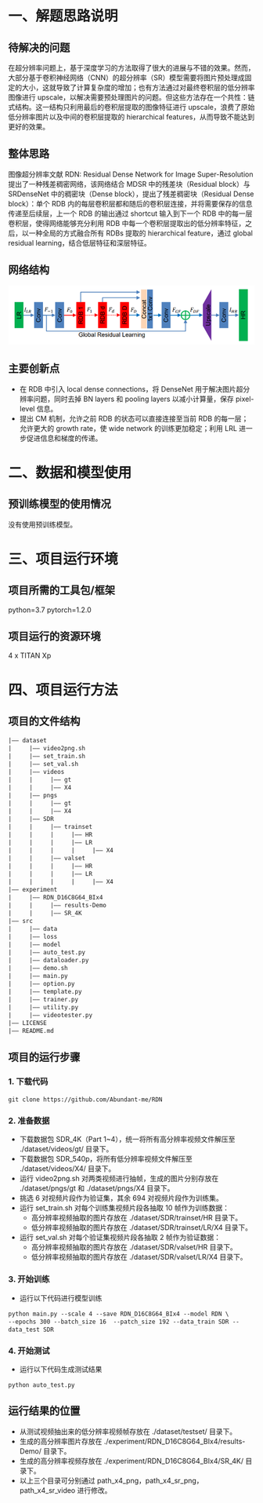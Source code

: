 # 一、解题思路说明

## 待解决的问题
在超分辨率问题上，基于深度学习的方法取得了很大的进展与不错的效果。然而，大部分基于卷积神经网络（CNN）的超分辨率（SR）模型需要将图片预处理成固定的大小，这就导致了计算复杂度的增加；也有方法通过对最终卷积层的低分辨率图像进行 upscale，以解决需要预处理图片的问题。但这些方法存在一个共性：链式结构。这一结构只利用最后的卷积层提取的图像特征进行 upscale，浪费了原始低分辨率图片以及中间的卷积层提取的 hierarchical features，从而导致不能达到更好的效果。

## 整体思路
图像超分辨率文献 RDN: Residual Dense Network for Image Super-Resolution 提出了一种残差稠密网络，该网络结合 MDSR 中的残差块（Residual block）与 SRDenseNet 中的稠密块（Dense block），提出了残差稠密块（Residual Dense block）：单个 RDB 内的每层卷积层都和随后的卷积层连接，并将需要保存的信息传递至后续层，上一个 RDB 的输出通过 shortcut 输入到下一个 RDB 中的每一层卷积层，使得网络能够充分利用 RDB 中每一个卷积层提取出的低分辨率特征，之后，以一种全局的方式融合所有 RDBs 提取的 hierarchical feature，通过 global residual learning，结合低层特征和深层特征。

## 网络结构

![Alt text](asserts/gobel.png)

## 主要创新点
* 在 RDB 中引入 local dense connections，将 DenseNet 用于解决图片超分辨率问题，同时去掉 BN layers 和 pooling layers 以减小计算量，保存 pixel-level 信息。
* 提出 CM 机制，允许之前 RDB 的状态可以直接连接至当前 RDB 的每一层；允许更大的 growth rate，使 wide network 的训练更加稳定；利用 LRL 进一步促进信息和梯度的传递。


# 二、数据和模型使用

## 预训练模型的使用情况

没有使用预训练模型。


# 三、项目运行环境

## 项目所需的工具包/框架

python=3.7
pytorch=1.2.0

## 项目运行的资源环境

4 x TITAN Xp


# 四、项目运行方法

## 项目的文件结构
```
|—— dataset  
|     |—— video2png.sh  
|     |—— set_train.sh  
|     |—— set_val.sh  
|     |—— videos  
|     |     |—— gt  
|     |     |—— X4  
|     |—— pngs  
|     |     |—— gt  
|     |     |—— X4  
|     |—— SDR  
|     |     |—— trainset  
|     |     |     |—— HR  
|     |     |     |—— LR  
|     |     |     |     |—— X4  
|     |     |—— valset  
|     |     |     |—— HR  
|     |     |     |—— LR  
|     |     |     |     |—— X4  
|—— experiment  
|     |—— RDN_D16C8G64_BIx4  
|     |     |—— results-Demo  
|     |     |—— SR_4K  
|—— src  
|     |—— data    
|     |—— loss   
|     |—— model   
|     |—— auto_test.py   
|     |—— dataloader.py   
|     |—— demo.sh   
|     |—— main.py   
|     |—— option.py   
|     |—— template.py   
|     |—— trainer.py   
|     |—— utility.py   
|     |—— videotester.py   
|—— LICENSE  
|—— README.md
```

## 项目的运行步骤

### 1. 下载代码
`git clone https://github.com/Abundant-me/RDN`

### 2. 准备数据
* 下载数据包 SDR_4K（Part 1~4），统一将所有高分辨率视频文件解压至 ./dataset/videos/gt/ 目录下。
* 下载数据包 SDR_540p，将所有低分辨率视频文件解压至 ./dataset/videos/X4/ 目录下。
* 运行 video2png.sh 对两类视频进行抽帧，生成的图片分别存放在 ./dataset/pngs/gt 和 ./dataset/pngs/X4 目录下。
* 挑选 6 对视频片段作为验证集，其余 694 对视频片段作为训练集。
* 运行 set_train.sh 对每个训练集视频片段各抽取 10 帧作为训练数据：
    * 高分辨率视频抽取的图片存放在 ./dataset/SDR/trainset/HR 目录下。
    * 低分辨率视频抽取的图片存放在 ./dataset/SDR/trainset/LR/X4 目录下。
* 运行 set_val.sh 对每个验证集视频片段各抽取 2 帧作为验证数据：
    * 高分辨率视频抽取的图片存放在 ./dataset/SDR/valset/HR 目录下。
    * 低分辨率视频抽取的图片存放在 ./dataset/SDR/valset/LR/X4 目录下。

### 3. 开始训练
* 运行以下代码进行模型训练  
```
python main.py --scale 4 --save RDN_D16C8G64_BIx4 --model RDN \
--epochs 300 --batch_size 16  --patch_size 192 --data_train SDR --data_test SDR
```

### 4. 开始测试
* 运行以下代码生成测试结果  
```
python auto_test.py
```

## 运行结果的位置
* 从测试视频抽出来的低分辨率视频帧存放在 ./dataset/testset/ 目录下。
* 生成的高分辨率图片存放在 ./experiment/RDN_D16C8G64_BIx4/results-Demo/ 目录下。
* 生成的高分辨率视频存放在 ./experiment/RDN_D16C8G64_BIx4/SR_4K/ 目录下。
* 以上三个目录可分别通过 path_x4_png，path_x4_sr_png，path_x4_sr_video 进行修改。

